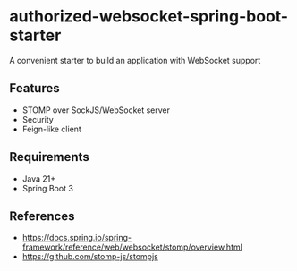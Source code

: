 # authorized-websocket-spring-boot-starter

A convenient starter to build an application with WebSocket support

## Features

* STOMP over SockJS/WebSocket server
* Security
* Feign-like client

## Requirements

* Java 21+
* Spring Boot 3

## References

* https://docs.spring.io/spring-framework/reference/web/websocket/stomp/overview.html
* https://github.com/stomp-js/stompjs

